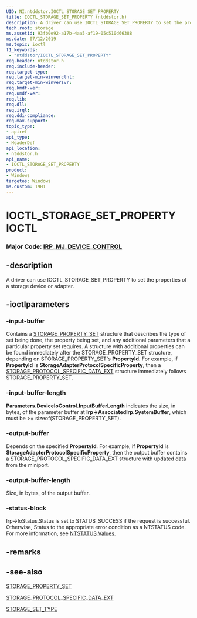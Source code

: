 ```yaml
---
UID: NI:ntddstor.IOCTL_STORAGE_SET_PROPERTY
title: IOCTL_STORAGE_SET_PROPERTY (ntddstor.h)
description: A driver can use IOCTL_STORAGE_SET_PROPERTY to set the properties of a storage device or adapter.
tech.root: storage
ms.assetid: 93fb0e92-a17b-4aa5-af19-05c510d66388
ms.date: 07/12/2019
ms.topic: ioctl
f1_keywords:
 - "ntddstor/IOCTL_STORAGE_SET_PROPERTY"
req.header: ntddstor.h
req.include-header:
req.target-type:
req.target-min-winverclnt:
req.target-min-winversvr:
req.kmdf-ver:
req.umdf-ver:
req.lib:
req.dll:
req.irql: 
req.ddi-compliance:
req.max-support:
topic_type: 
- apiref
api_type: 
- HeaderDef
api_location: 
- ntddstor.h
api_name: 
- IOCTL_STORAGE_SET_PROPERTY
product:
- Windows
targetos: Windows
ms.custom: 19H1
---
```


# IOCTL_STORAGE_SET_PROPERTY IOCTL

### Major Code:  [IRP_MJ_DEVICE_CONTROL](https://docs.microsoft.com/windows-hardware/drivers/kernel/irp-mj-device-control)

## -description

A driver can use IOCTL_STORAGE_SET_PROPERTY to set the properties of a storage device or adapter.

## -ioctlparameters

### -input-buffer

Contains a [STORAGE_PROPERTY_SET](ns-ntddstor-storage_property_set.md) structure that describes the type of set being done, the property being set, and any additional parameters that a particular property set requires. A structure with additional properties can be found immediately after the STORAGE_PROPERTY_SET structure, depending on STORAGE_PROPERTY_SET's **PropertyId**. For example, if **PropertyId** is **StorageAdapterProtocolSpecificProperty**, then a [STORAGE_PROTOCOL_SPECIFIC_DATA_EXT](ns-ntddstor-storage_protocol_specific_data_ext.md) structure immediately follows STORAGE_PROPERTY_SET.

### -input-buffer-length

**Parameters.DeviceIoControl.InputBufferLength** indicates the size, in bytes, of the parameter buffer at **Irp->AssociatedIrp.SystemBuffer**, which must be >= sizeof(STORAGE_PROPERTY_SET).

### -output-buffer

Depends on the specified **PropertyId**. For example, if **PropertyId** is **StorageAdapterProtocolSpecificProperty**, then the output buffer contains a STORAGE_PROTOCOL_SPECIFIC_DATA_EXT structure with updated data from the miniport.

### -output-buffer-length

Size, in bytes, of the output buffer.

### -status-block

Irp->IoStatus.Status is set to STATUS_SUCCESS if the request is successful.
Otherwise, Status to the appropriate error condition as a NTSTATUS code.
For more information, see [NTSTATUS Values](https://docs.microsoft.com/windows-hardware/drivers/kernel/ntstatus-values).

## -remarks

## -see-also

[STORAGE_PROPERTY_SET](ns-ntddstor-storage_property_set.md)

[STORAGE_PROTOCOL_SPECIFIC_DATA_EXT](ns-ntddstor-storage_protocol_specific_data_ext.md)

[STORAGE_SET_TYPE](ne-ntddstor-storage_set_type.md)

